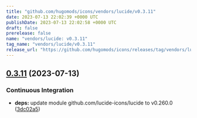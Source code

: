 ```yaml
---
title: "github.com/hugomods/icons/vendors/lucide/v0.3.11"
date: 2023-07-13 22:02:39 +0000 UTC
publishDate: 2023-07-13 22:02:58 +0000 UTC
draft: false
prerelease: false
name: "vendors/lucide: v0.3.11"
tag_name: "vendors/lucide/v0.3.11"
release_url: "https://github.com/hugomods/icons/releases/tag/vendors/lucide/v0.3.11"
---
```


## [0.3.11](https://github.com/hugomods/icons/compare/vendors/lucide/v0.3.10...vendors/lucide/v0.3.11) (2023-07-13)


### Continuous Integration

* **deps:** update module github.com/lucide-icons/lucide to v0.260.0 ([3dc02a5](https://github.com/hugomods/icons/commit/3dc02a59dd5a952c7d09e0f67d097ad2e74b6f3a))
